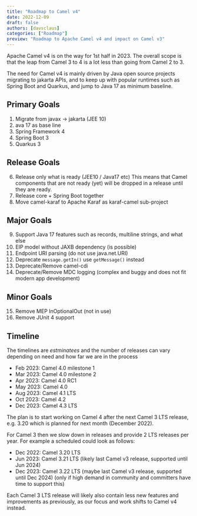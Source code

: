 ```yaml
---
title: "Roadmap to Camel v4"
date: 2022-12-09
draft: false
authors: [davsclaus]
categories: ["Roadmap"]
preview: "Roadmap to Apache Camel v4 and impact on Camel v3"
---
```


Apache Camel v4 is on the way for 1st half in 2023.
The overall scope is that the leap from Camel 3 to 4 is a lot less than going from Camel 2 to 3.

The need for Camel v4 is mainly driven by Java open source projects migrating to jakarta APIs,
and to keep up with popular runtimes such as Spring Boot and Quarkus, 
and jump to Java 17 as minimum baseline.

## Primary Goals 
1. Migrate from javax -> jakarta (JEE 10)
2. ava 17 as base line
3. Spring Framework 4
4. Spring Boot 3
5. Quarkus 3

## Release Goals
6. Release only what is ready (JEE10 / Java17 etc)
   This means that Camel components that are not ready (yet) will be dropped in a release until they are ready.
7. Release core + Spring Boot together
8. Move camel-karaf to Apache Karaf as karaf-camel sub-project 

## Major Goals
9. Support Java 17 features such as records, multiline strings, and what else
10. EIP model without JAXB dependency (is possible)
11. Endpoint URI parsing (do not use java.net.URI)
12. Deprecate `message.getIn()` use `getMessage()` instead
13. Deprecate/Remove camel-cdi
14. Deprecate/Remove MDC logging (complex and buggy and does not fit modern app development)

## Minor Goals
15. Remove MEP InOptionalOut (not in use)
16. Remove JUnit 4 support

## Timeline

The timelines are _estminatees_ and the number of releases can vary depending on need and how far we are in the process

- Feb 2023: Camel 4.0 milestone 1
- Mar 2023: Camel 4.0 milestone 2
- Apr 2023: Camel 4.0 RC1
- May 2023: Camel 4.0
- Aug 2023: Camel 4.1 LTS
- Oct 2023: Camel 4.2
- Dec 2023: Camel 4.3 LTS

The plan is to start working on Camel 4 after the next Camel 3 LTS release, e.g. 3.20 which is planned for next month (December 2022).

For Camel 3 then we slow down in releases and provide 2 LTS releases per year.
For example a scheduled could look as follows:

- Dec 2022: Camel 3.20 LTS
- Jun 2023: Camel 3.21 LTS (likely last Camel v3 release, supported until Jun 2024)
- Dec 2023: Camel 3.22 LTS (maybe last Camel v3 release, supported until Dec 2024) (only if high demand in community and committers have time to support this)

Each Camel 3 LTS release will likely also contain less new features and improvements as previously, as our focus and work shifts to Camel v4 instead.
